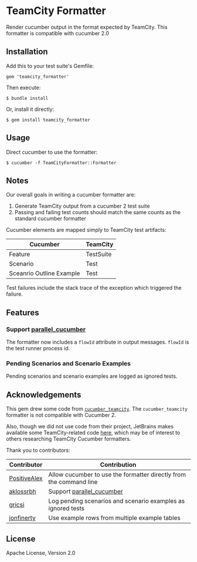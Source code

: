 # TeamCity Formatter

Render cucumber output in the format expected by TeamCity. This formatter is compatible with cucumber 2.0

## Installation

Add this to your test suite's Gemfile:

    gem 'teamcity_formatter'

Then execute:

    $ bundle install

Or, install it directly:

    $ gem install teamcity_formatter

## Usage

Direct cucumber to use the formatter:

    $ cucumber -f TeamCityFormatter::Formatter

## Notes

Our overall goals in writing a cucumber formatter are:

1. Generate TeamCity output from a cucumber 2 test suite
1. Passing and failing test counts should match the same counts as the standard cucumber formatter

Cucumber elements are mapped simply to TeamCity test artifacts:

Cucumber                 | TeamCity
----                     | ---
Feature                  | TestSuite
Scenario                 | Test
Sceanrio Outline Example | Test

Test failures include the stack trace of the exception which triggered the failure.

## Features

### Support [parallel_cucumber](https://rubygems.org/gems/parallel_cucumber)

The formatter now includes a `flowId` attribute in output messages. `flowId` is the test runner process id.

### Pending Scenarios and Scenario Examples

Pending scenarios and scenario examples are logged as ignored tests.

## Acknowledgements

This gem drew some code from [`cucumber_teamcity`](https://github.com/ankurcha/cucumber_teamcity/). The `cucumber_teamcity` formatter is not compatible with Cucumber 2.

Also, though we did not use code from their project, JetBrains makes available some TeamCity-related code [here](https://github.com/JetBrains/intellij-plugins/tree/master/ruby-testing/src/rb/testing/patch/bdd/teamcity), which may be of interest to others researching TeamCity Cucumber formatters.

Thank you to contributors:

Contributor                                     | Contribution
---                                             | ---
[PositiveAlex](https://github.com/PositiveAlex) | Allow cucumber to use the formatter directly from the command line
[aklossrbh](https://github.com/aklossrbh)       | Support [parallel_cucumber](https://rubygems.org/gems/parallel_cucumber)
[gricsi](https://github.com/gricsi)             | Log pending scenarios and scenario examples as ignored tests
[jonfinerty](https://github.com/jonfinerty)     | Use example rows from multiple example tables
## License

Apache License, Version 2.0
